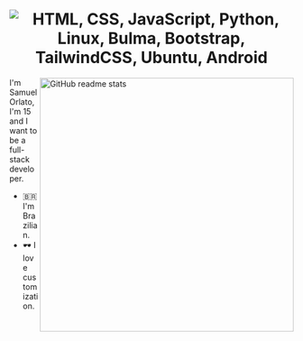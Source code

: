 <h1 align=center><img src="https://readme-typing-svg.herokuapp.com?font=jetbrains+mono&color=%231479BD&size=22&center=true&vCenter=true&lines=HTML%2C+CSS%2C+JavaScript;Python%2C+Linux;Bulma%2C+Bootstrap%2C+TalwindCSS;Ubuntu%2C+Android" alt="HTML, CSS, JavaScript, Python, Linux, Bulma, Bootstrap, TailwindCSS, Ubuntu, Android"></h1>

<img src="https://github-readme-stats.vercel.app/api?username=orlatodev&theme=onedark&show_icons=true&include_all_commits=true&hide_border=true&hide=issues&custom_title=OrlatoDev's&nbsp;Stats&title_color=58A6FF&icon_color=1F6FEB&text_color=C3D1D9&bg_color=0D1117&count_private=true" alt="GitHub readme stats" width=450px align="right">

I'm Samuel Orlato, I'm 15 and I want to be a full-stack developer.

* 🇧🇷 I'm Brazilian.
* 🕶️ I love customization.

</p>
